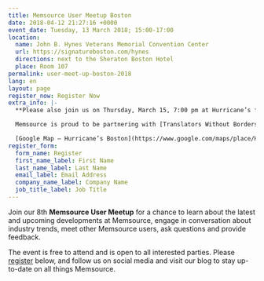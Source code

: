 ```yaml
---
title: Memsource User Meetup Boston
date: 2018-04-12 21:27:16 +0000
event_date: Tuesday, 13 March 2018; 15:00-17:00
location:
  name: John B. Hynes Veterans Memorial Convention Center
  url: https://signatureboston.com/hynes
  directions: next to the Sheraton Boston Hotel
  place: Room 107
permalink: user-meet-up-boston-2018
lang: en
layout: page
register_now: Register Now
extra_info: |-
  **Please also join us on Thursday, March 15, 7:00 pm at Hurricane’s for “A Bit o’ Craic,” with Translators Without Borders.**

  Memsource is proud to be partnering with [Translators Without Borders](https://www.translatorswithoutborders.org) for an evening of Irish music, drinks, giveaways, and fun! Come down and help raise funds for a great cause.

  [Google Map – Hurricane’s Boston](https://www.google.com/maps/place/Hurricane's+at+the+Garden/@42.3648176,-71.0629828,17z/data=!3m1!4b1!4m5!3m4!1s0x89e3708e325b05ad:0xe11ddd5e9c5ee75e!8m2!3d42.3648137!4d-71.0607941)
register_form:
  form_name: Register
  first_name_label: First Name
  last_name_label: Last Name
  email_label: Email Address
  company_name_label: Company Name
  job_title_label: Job Title
---
```

Join our 8th **Memsource User Meetup** for a chance  to learn about the latest and upcoming developments at Memsource,  engage in conversation about industry trends, meet other Memsource  users, ask questions and provide feedback.

The event is free to attend and is open to all interested parties. Please [register](#register) below, and follow us on social media and visit our blog to stay up-to-date on all things Memsource.